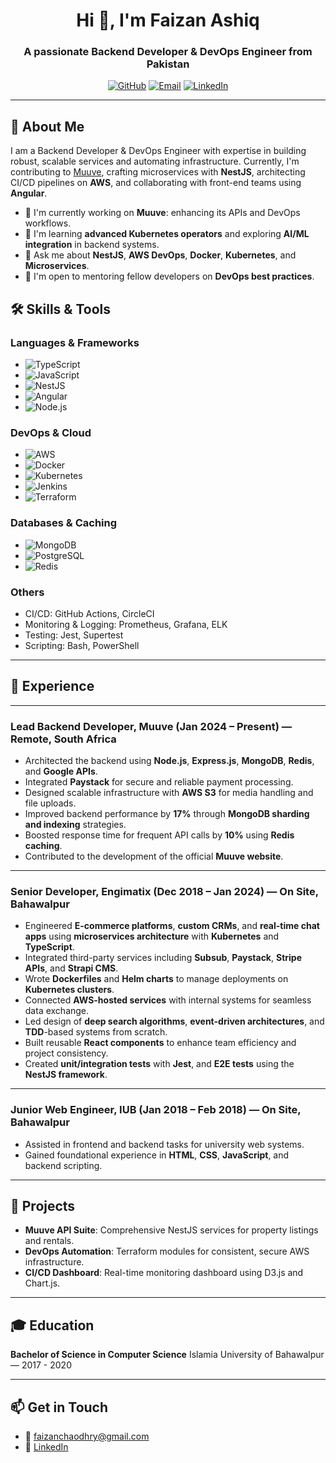 <h1 align="center">Hi 👋, I'm Faizan Ashiq</h1>
<h3 align="center">A passionate Backend Developer & DevOps Engineer from Pakistan</h3>

<p align="center">
  <a href="https://github.com/faizanashiq"><img src="https://img.shields.io/badge/GitHub-%23121011.svg?style=for-the-badge&logo=github&logoColor=white" alt="GitHub"></a>
  <a href="mailto:faizanchaodhry@gmail.com"><img src="https://img.shields.io/badge/Email-%23D14836.svg?style=for-the-badge&logo=gmail&logoColor=white" alt="Email"></a>
  <a href="https://linkedin.com/in/faizan-ashiq"><img src="https://img.shields.io/badge/LinkedIn-%230077B5.svg?style=for-the-badge&logo=linkedin&logoColor=white" alt="LinkedIn"></a>
</p>

---

## 🚀 About Me

I am a Backend Developer & DevOps Engineer with expertise in building robust, scalable services and automating infrastructure. Currently, I'm contributing to [Muuve](https://muuve.co.za), crafting microservices with **NestJS**, architecting CI/CD pipelines on **AWS**, and collaborating with front-end teams using **Angular**.

- 🔭 I'm currently working on **Muuve**: enhancing its APIs and DevOps workflows.
- 🌱 I'm learning **advanced Kubernetes operators** and exploring **AI/ML integration** in backend systems.
- 💬 Ask me about **NestJS**, **AWS DevOps**, **Docker**, **Kubernetes**, and **Microservices**.
- 👯 I'm open to mentoring fellow developers on **DevOps best practices**.

## 🛠️ Skills & Tools

### Languages & Frameworks

- ![TypeScript](https://img.shields.io/badge/TypeScript-%23007ACC.svg?style=flat-square&logo=typescript&logoColor=white)
- ![JavaScript](https://img.shields.io/badge/JavaScript-%23F7DF1E.svg?style=flat-square&logo=javascript&logoColor=black)
- ![NestJS](https://img.shields.io/badge/NestJS-E0234E.svg?style=flat-square&logo=nestjs&logoColor=white)
- ![Angular](https://img.shields.io/badge/Angular-DD0031.svg?style=flat-square&logo=angular&logoColor=white)
- ![Node.js](https://img.shields.io/badge/Node.js-339933.svg?style=flat-square&logo=nodedotjs&logoColor=white)

### DevOps & Cloud

- ![AWS](https://img.shields.io/badge/AWS-%23FF9900.svg?style=flat-square&logo=amazonaws&logoColor=white)
- ![Docker](https://img.shields.io/badge/Docker-%2302497B.svg?style=flat-square&logo=docker&logoColor=white)
- ![Kubernetes](https://img.shields.io/badge/Kubernetes-%2313264F.svg?style=flat-square&logo=kubernetes&logoColor=white)
- ![Jenkins](https://img.shields.io/badge/Jenkins-%23D24939.svg?style=flat-square&logo=jenkins&logoColor=white)
- ![Terraform](https://img.shields.io/badge/Terraform-%235835CC.svg?style=flat-square&logo=terraform&logoColor=white)

### Databases & Caching

- ![MongoDB](https://img.shields.io/badge/MongoDB-%2347A248.svg?style=flat-square&logo=mongodb&logoColor=white)
- ![PostgreSQL](https://img.shields.io/badge/PostgreSQL-%23336791.svg?style=flat-square&logo=postgresql&logoColor=white)
- ![Redis](https://img.shields.io/badge/Redis-%23DC382D.svg?style=flat-square&logo=redis&logoColor=white)

### Others

- CI/CD: GitHub Actions, CircleCI
- Monitoring & Logging: Prometheus, Grafana, ELK
- Testing: Jest, Supertest
- Scripting: Bash, PowerShell

---

## 💼 Experience

---

### Lead Backend Developer, Muuve (Jan 2024 – Present) — Remote, South Africa

* Architected the backend using **Node.js**, **Express.js**, **MongoDB**, **Redis**, and **Google APIs**.
* Integrated **Paystack** for secure and reliable payment processing.
* Designed scalable infrastructure with **AWS S3** for media handling and file uploads.
* Improved backend performance by **17%** through **MongoDB sharding and indexing** strategies.
* Boosted response time for frequent API calls by **10%** using **Redis caching**.
* Contributed to the development of the official **Muuve website**.

---

### Senior Developer, Engimatix (Dec 2018 – Jan 2024) — On Site, Bahawalpur

* Engineered **E-commerce platforms**, **custom CRMs**, and **real-time chat apps** using **microservices architecture** with **Kubernetes** and **TypeScript**.
* Integrated third-party services including **Subsub**, **Paystack**, **Stripe APIs**, and **Strapi CMS**.
* Wrote **Dockerfiles** and **Helm charts** to manage deployments on **Kubernetes clusters**.
* Connected **AWS-hosted services** with internal systems for seamless data exchange.
* Led design of **deep search algorithms**, **event-driven architectures**, and **TDD**-based systems from scratch.
* Built reusable **React components** to enhance team efficiency and project consistency.
* Created **unit/integration tests** with **Jest**, and **E2E tests** using the **NestJS framework**.

---

### Junior Web Engineer, IUB (Jan 2018 – Feb 2018) — On Site, Bahawalpur

* Assisted in frontend and backend tasks for university web systems.
* Gained foundational experience in **HTML**, **CSS**, **JavaScript**, and backend scripting.

---

## 📂 Projects

- **Muuve API Suite**: Comprehensive NestJS services for property listings and rentals.
- **DevOps Automation**: Terraform modules for consistent, secure AWS infrastructure.
- **CI/CD Dashboard**: Real-time monitoring dashboard using D3.js and Chart.js.

---

## 🎓 Education

**Bachelor of Science in Computer Science**
Islamia University of Bahawalpur — 2017 - 2020

---

## 📫 Get in Touch

- 📧 faizanchaodhry@gmail.com
- 🔗 [LinkedIn](https://linkedin.com/in/faizan-ashiq)